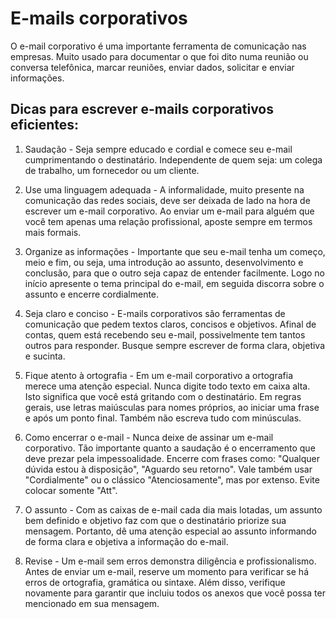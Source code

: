 # E-mails corporativos

O e-mail corporativo é uma importante ferramenta de comunicação nas empresas. Muito usado para documentar o que foi dito numa reunião ou conversa telefônica, marcar reuniões, enviar dados, solicitar e enviar informações.

## Dicas para escrever e-mails corporativos eficientes:

1. Saudação - Seja sempre educado e cordial e comece seu e-mail cumprimentando o destinatário. Independente de quem seja: um colega de trabalho, um fornecedor ou um cliente. 

2. Use uma linguagem adequada - A informalidade, muito presente na comunicação das redes sociais, deve ser deixada de lado na hora de escrever um e-mail corporativo. Ao enviar um e-mail para alguém que você tem apenas uma relação profissional, aposte sempre em termos mais formais. 

3. Organize as informações - Importante que seu e-mail tenha um começo, meio e fim, ou seja, uma introdução ao assunto, desenvolvimento e conclusão, para que o outro seja capaz de entender facilmente. Logo no início apresente o tema principal do e-mail, em seguida discorra sobre o assunto e encerre cordialmente.

4. Seja claro e conciso - E-mails corporativos são ferramentas de comunicação que pedem textos claros, concisos e objetivos. Afinal de contas, quem está recebendo seu e-mail, possivelmente tem tantos outros para responder. Busque sempre escrever de forma clara, objetiva e sucinta.

5. Fique atento à ortografia - Em um e-mail corporativo a ortografia merece uma atenção especial. Nunca digite todo texto em caixa alta. Isto significa que você está gritando com o destinatário. Em regras gerais, use letras maiúsculas para nomes próprios, ao iniciar uma frase e após um ponto final. Também não escreva tudo com minúsculas.

6. Como encerrar o e-mail - Nunca deixe de assinar um e-mail corporativo. Tão importante quanto a saudação é o encerramento que deve prezar pela impessoalidade. Encerre com frases como: "Qualquer dúvida estou à disposição", "Aguardo seu retorno". Vale também usar "Cordialmente" ou o clássico "Atenciosamente", mas por extenso. Evite colocar somente "Att".

7. O assunto - Com as caixas de e-mail cada dia mais lotadas, um assunto bem definido e objetivo faz com que o destinatário priorize sua mensagem. Portanto, dê uma atenção especial ao assunto informando de forma clara e objetiva a informação do e-mail.

8. Revise - Um e-mail sem erros demonstra diligência e profissionalismo. Antes de enviar um e-mail, reserve um momento para verificar se há erros de ortografia, gramática ou sintaxe. Além disso, verifique novamente para garantir que incluiu todos os anexos que você possa ter mencionado em sua mensagem.
